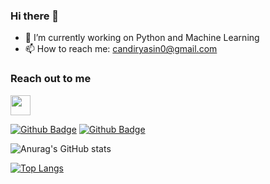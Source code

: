 ### Hi there 👋

- 🔭 I’m currently working on Python and Machine Learning
- 📫 How to reach me: candiryasin0@gmail.com

### Reach out to me
<img height="32" width="32" src="https://unpkg.com/simple-icons@v8/icons/linkedin.svg" />

[![Github Badge](https://img.shields.io/badge/-Github-000?style=quare&labelColor=000&logo=Github&logoColor=white&link=link)](https://github.com/yasin-cnd) 
[![Github Badge](https://img.shields.io/badge/-Github-000?style=quare&labelColor=000&logo=Github&logoColor=white&link=link)]((https://www.linkedin.com/in/yasin-%C3%A7and%C4%B1r-970b14228/)) 

![Anurag's GitHub stats](https://github-readme-stats.vercel.app/api?username=yasin-cnd&show_icons=true&theme=tokyonight)

[![Top Langs](https://github-readme-stats.vercel.app/api/top-langs/?username=yasin-cnd&Compact_layout=true)](https://github.com/yasin-cnd)

